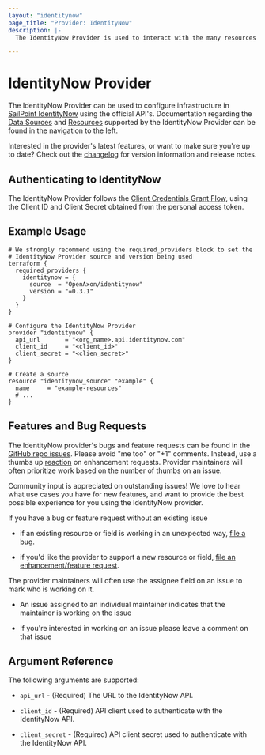 ```yaml
---
layout: "identitynow"
page_title: "Provider: IdentityNow"
description: |-
  The IdentityNow Provider is used to interact with the many resources supported by [IdentityNow API](https://developer.sailpoint.com/idn/api/v3).

---
```


# IdentityNow Provider

The IdentityNow Provider can be used to configure infrastructure in [SailPoint IdentityNow](https://www.sailpoint.com/products/identitynow/) using the official API's. Documentation regarding the [Data Sources](/docs/configuration/data-sources.html) and [Resources](/docs/configuration/resources.html) supported by the IdentityNow Provider can be found in the navigation to the left.

Interested in the provider's latest features, or want to make sure you're up to date? Check out the [changelog](https://github.com/OpenAxon/terraform-provider-identitynow/blob/master/CHANGELOG.md) for version information and release notes.

## Authenticating to IdentityNow

The IdentityNow Provider follows the [Client Credentials Grant Flow](https://developer.sailpoint.com/idn/api/authentication/#client-credentials-grant-flow), using the Client ID and Client Secret obtained from the personal access token.

## Example Usage

```hcl
# We strongly recommend using the required_providers block to set the
# IdentityNow Provider source and version being used
terraform {
  required_providers {
    identitynow = {
      source  = "OpenAxon/identitynow"
      version = "=0.3.1"
    }
  }
}

# Configure the IdentityNow Provider
provider "identitynow" {
  api_url       = "<org_name>.api.identitynow.com"
  client_id     = "<client_id>"
  client_secret = "<clien_secret>"
}

# Create a source
resource "identitynow_source" "example" {
  name     = "example-resources"
  # ...
}
```

## Features and Bug Requests

The IdentityNow provider's bugs and feature requests can be found in the [GitHub repo issues](https://github.com/OpenAxon/terraform-provider-identitynow/issues).
Please avoid "me too" or "+1" comments. Instead, use a thumbs up [reaction](https://blog.github.com/2016-03-10-add-reactions-to-pull-requests-issues-and-comments/)
on enhancement requests. Provider maintainers will often prioritize work based on the number of thumbs on an issue.

Community input is appreciated on outstanding issues! We love to hear what use
cases you have for new features, and want to provide the best possible
experience for you using the IdentityNow provider.

If you have a bug or feature request without an existing issue

* if an existing resource or field is working in an unexpected way, [file a bug](https://github.com/OpenAxon/terraform-provider-identitynow/issues/new?template=Bug_Report.md).

* if you'd like the provider to support a new resource or field, [file an enhancement/feature request](https://github.com/OpenAxon/terraform-provider-identitynow/issues/new?template=Feature_Request.md).

The provider maintainers will often use the assignee field on an issue to mark
who is working on it.

* An issue assigned to an individual maintainer indicates that the maintainer is working
on the issue

* If you're interested in working on an issue please leave a comment on that issue


## Argument Reference

The following arguments are supported:

* `api_url` - (Required) The URL to the IdentityNow API.

* `client_id` - (Required) API client used to authenticate with the IdentityNow API.

* `client_secret` - (Required) API client secret used to authenticate with the IdentityNow API.
